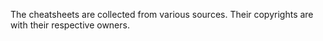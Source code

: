 The cheatsheets are collected from various sources. Their copyrights are with their respective owners.
